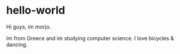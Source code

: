 # hello-world

Hi guys, im morjo. 


Im from Greece and im studying computer science. I love bicycles & dancing. 
